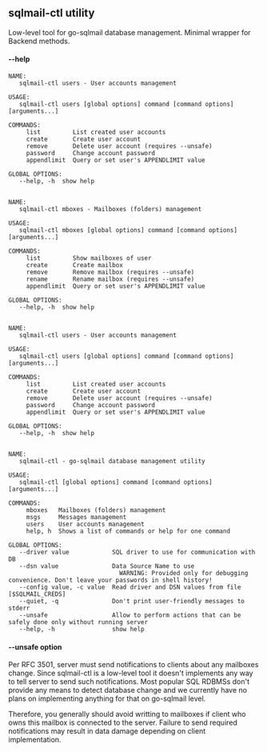 sqlmail-ctl utility
-------------------

Low-level tool for go-sqlmail database management. Minimal wrapper for Backend methods.

#### --help

```
NAME:
   sqlmail-ctl users - User accounts management

USAGE:
   sqlmail-ctl users [global options] command [command options] [arguments...]

COMMANDS:
     list         List created user accounts
     create       Create user account
     remove       Delete user account (requires --unsafe)
     password     Change account password
     appendlimit  Query or set user's APPENDLIMIT value

GLOBAL OPTIONS:
   --help, -h  show help


NAME:
   sqlmail-ctl mboxes - Mailboxes (folders) management

USAGE:
   sqlmail-ctl mboxes [global options] command [command options] [arguments...]

COMMANDS:
     list         Show mailboxes of user
     create       Create mailbox
     remove       Remove mailbox (requires --unsafe)
     rename       Rename mailbox (requires --unsafe)
     appendlimit  Query or set user's APPENDLIMIT value

GLOBAL OPTIONS:
   --help, -h  show help


NAME:
   sqlmail-ctl users - User accounts management

USAGE:
   sqlmail-ctl users [global options] command [command options] [arguments...]

COMMANDS:
     list         List created user accounts
     create       Create user account
     remove       Delete user account (requires --unsafe)
     password     Change account password
     appendlimit  Query or set user's APPENDLIMIT value

GLOBAL OPTIONS:
   --help, -h  show help


NAME:
   sqlmail-ctl - go-sqlmail database management utility

USAGE:
   sqlmail-ctl [global options] command [command options] [arguments...]

COMMANDS:
     mboxes   Mailboxes (folders) management
     msgs     Messages management
     users    User accounts management
     help, h  Shows a list of commands or help for one command

GLOBAL OPTIONS:
   --driver value            SQL driver to use for communication with DB
   --dsn value               Data Source Name to use
                               WARNING: Provided only for debugging convenience. Don't leave your passwords in shell history!
   --config value, -c value  Read driver and DSN values from file [$SQLMAIL_CREDS]
   --quiet, -q               Don't print user-friendly messages to stderr
   --unsafe                  Allow to perform actions that can be safely done only without running server
   --help, -h                show help
```

#### --unsafe option

Per RFC 3501, server must send notifications to clients about any mailboxes
change. Since sqlmail-ctl is a low-level tool it doesn't implements any way to
tell server to send such notifications. Most popular SQL RDBMSs don't provide
any means to detect database change and we currently have no plans on
implementing anything for that on go-sqlmail level.

Therefore, you generally should avoid writting to mailboxes if client who owns
this mailbox is connected to the server. Failure to send required notifications
may result in data damage depending on client implementation.
